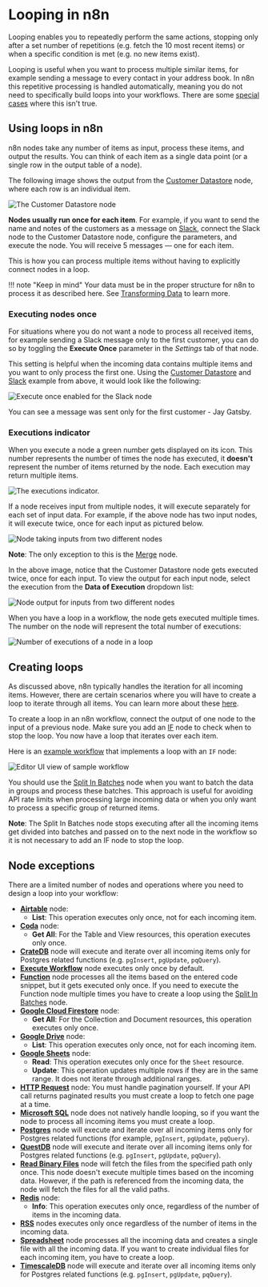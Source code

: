 # Looping in n8n

Looping enables you to repeatedly perform the same actions, stopping only after a set number of repetitions (e.g. fetch the 10 most recent items) or when a specific condition is met (e.g. no new items exist).

Looping is useful when you want to process multiple similar items, for example sending a message to every contact in your address book. In n8n this repetitive processing is handled automatically, meaning you do not need to specifically build loops into your workflows. There are some [special cases](#node-exceptions) where this isn't true.

## Using loops in n8n

n8n nodes take any number of items as input, process these items, and output the results. You can think of each item as a single data point (or a single row in the output table of a node).

The following image shows the output from the [Customer Datastore](/integrations/nodes/n8n-nodes-base.n8nTrainingCustomerDatastore/) node, where each row is an individual item.

![The Customer Datastore node](/_images/flow-logic/looping/customer_datastore_node.png)

**Nodes usually run once for each item**. For example, if you want to send the name and notes of the customers as a message on [Slack](/integrations/nodes/n8n-nodes-base.slack/), connect the Slack node to the Customer Datastore node, configure the parameters, and execute the node. You will receive 5 messages — one for each item.

This is how you can process multiple items without having to explicitly connect nodes in a loop.

!!! note "Keep in mind"
    Your data must be in the proper structure for n8n to process it as described here. See [Transforming Data](/data/transforming-data/) to learn more.


### Executing nodes once

For situations where you do not want a node to process all received items, for example sending a Slack message only to the first customer, you can do so by toggling the **Execute Once** parameter in the *Settings* tab of that node.

This setting is helpful when the incoming data contains multiple items and you want to only process the first one. Using the [Customer Datastore](/integrations/nodes/n8n-nodes-base.n8nTrainingCustomerDatastore/) and [Slack](/integrations/nodes/n8n-nodes-base.slack/) example from above, it would look like the following:

![Execute once enabled for the Slack node](/_images/flow-logic/looping/execute_once.png)

You can see a message was sent only for the first customer - Jay Gatsby.

### Executions indicator

When you execute a node a green number gets displayed on its icon. This number represents the number of times the node has executed, it **doesn't** represent the number of items returned by the node. Each execution may return multiple items.

![The executions indicator.](/_images/flow-logic/looping/executions_indicator.png)

If a node receives input from multiple nodes, it will execute separately for each set of input data. For example, if the above node has two input nodes, it will execute twice, once for each input as pictured below.

![Node taking inputs from two different nodes](/_images/flow-logic/looping/multiple_inputs.png)

**Note**: The only exception to this is the [Merge](/integrations/core-nodes/n8n-nodes-base.merge/) node.

In the above image, notice that the Customer Datastore node gets executed twice, once for each input. To view the output for each input node, select the execution from the **Data of Execution** dropdown list:

![Node output for inputs from two different nodes](/_images/flow-logic/looping/multiple_outputs.png)

When you have a loop in a workflow, the node gets executed multiple times. The number on the node will represent the total number of executions:

![Number of executions of a node in a loop](/_images/flow-logic/looping/loop_executions.png)

## Creating loops

As discussed above, n8n typically handles the iteration for all incoming items. However, there are certain scenarios where you will have to create a loop to iterate through all items. You can learn more about these [here](#node-exceptions).

To create a loop in an n8n workflow, connect the output of one node to the input of a previous node. Make sure you add an [IF](/integrations/core-nodes/n8n-nodes-base.if/) node to check when to stop the loop. You now have a loop that iterates over each item.

Here is an [example workflow](https://n8n.io/workflows/1130) that implements a loop with an `IF` node:

![Editor UI view of sample workflow](/_images/flow-logic/looping/example_workflow.png)

You should use the [Split In Batches](/integrations/core-nodes/n8n-nodes-base.splitInBatches/) node when you want to batch the data in groups and process these batches. This approach is useful for avoiding API rate limits when processing large incoming data or when you only want to process a specific group of returned items.

**Note**: The Split In Batches node stops executing after all the incoming items get divided into batches and passed on to the next node in the workflow so it is not necessary to add an IF node to stop the loop.

## Node exceptions

There are a limited number of nodes and operations where you need to design a loop into your workflow:

* [**Airtable**](/integrations/nodes/n8n-nodes-base.airtable/) node:
	* **List**: This operation executes only once, not for each incoming item.
* [**Coda**](/integrations/nodes/n8n-nodes-base.coda/) node:
	* **Get All**: For the Table and View resources, this operation executes only once.
* [**CrateDB**](/integrations/nodes/n8n-nodes-base.crateDb/) node will execute and iterate over all incoming items only for Postgres related functions (e.g. `pgInsert`, `pgUpdate`, `pqQuery`).
* [**Execute Workflow**](/integrations/core-nodes/n8n-nodes-base.executeWorkflow/) node executes only once by default.
* [**Function**](/integrations/core-nodes/n8n-nodes-base.function/) node processes all the items based on the entered code snippet, but it gets executed only once. If you need to execute the Function node multiple times you have to create a loop using the [Split In Batches](/integrations/core-nodes/n8n-nodes-base.splitInBatches/) node.
* [**Google Cloud Firestore**](/integrations/nodes/n8n-nodes-base.googleCloudFirestore/) node:
	* **Get All**: For the Collection and Document resources, this operation executes only once.
* [**Google Drive**](/integrations/nodes/n8n-nodes-base.googleDrive/) node:
	* **List**: This operation executes only once, not for each incoming item.
* [**Google Sheets**](/integrations/nodes/n8n-nodes-base.googleSheets/) node:
	* **Read**: This operation executes only once for the `Sheet` resource.
	* **Update**: This operation updates multiple rows if they are in the same range. It does not iterate through additional ranges.
* [**HTTP Request**](/integrations/core-nodes/n8n-nodes-base.httpRequest/) node: You must handle pagination yourself. If your API call returns paginated results you must create a loop to fetch one page at a time.
* [**Microsoft SQL**](/integrations/nodes/n8n-nodes-base.microsoftSql/) node does not natively handle looping, so if you want the node to process all incoming items you must create a loop.
* [**Postgres**](/integrations/nodes/n8n-nodes-base.postgres/) node will execute and iterate over all incoming items only for Postgres related functions (for example, `pgInsert`, `pgUpdate`, `pqQuery`).
* [**QuestDB**](/integrations/nodes/n8n-nodes-base.questDb/) node will execute and iterate over all incoming items only for Postgres related functions (e.g. `pgInsert`, `pgUpdate`, `pqQuery`).
* [**Read Binary Files**](/integrations/core-nodes/n8n-nodes-base.readBinaryFiles/) node will fetch the files from the specified path only once. This node doesn't execute multiple times based on the incoming data. However, if the path is referenced from the incoming data, the node will fetch the files for all the valid paths.
* [**Redis**](/integrations/nodes/n8n-nodes-base.redis/) node:
	* **Info**: This operation executes only once, regardless of the number of items in the incoming data.
* [**RSS**](/integrations/core-nodes/n8n-nodes-base.rssFeedRead/) nodes executes only once regardless of the number of items in the incoming data.
* [**Spreadsheet**](/integrations/core-nodes/n8n-nodes-base.spreadsheetFile/) node processes all the incoming data and creates a single file with all the incoming data. If you want to create individual files for each incoming item, you have to create a loop.
* [**TimescaleDB**](/integrations/nodes/n8n-nodes-base.timescaleDb/) node will execute and iterate over all incoming items only for Postgres related functions (e.g. `pgInsert`, `pgUpdate`, `pqQuery`).
